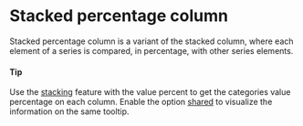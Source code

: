 # Stacked percentage column
Stacked percentage column is a variant of the stacked column, where each element of a series is compared, in percentage, with other series elements.

####  Tip
Use the [stacking](https://api.highcharts.com/highcharts/plotOptions.bar.stacking) feature with the value percent to get the categories value percentage on each column. 
Enable the option [shared](https://api.highcharts.com/highcharts/tooltip.shared) to visualize the information on the same tooltip.
